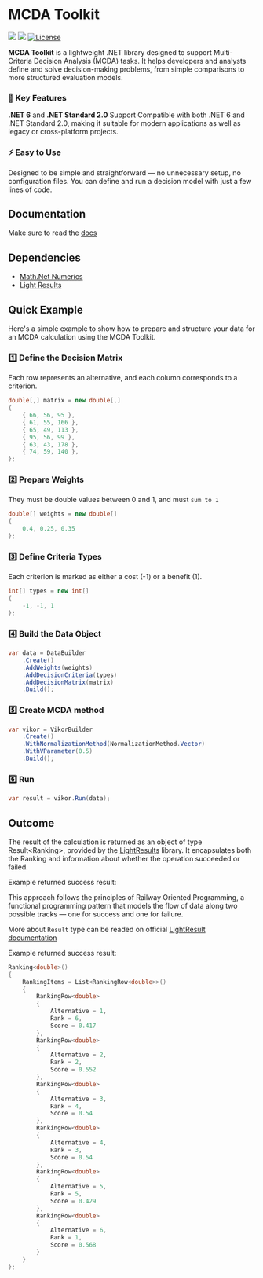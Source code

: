 # MCDA Toolkit

[![](https://img.shields.io/nuget/vpre/McdaToolkit?style=for-the-badge&label=Pre-release)](https://www.nuget.org/packages/McdaToolkit)
[![](https://img.shields.io/nuget/v/McdaToolkit?style=for-the-badge&label=Stable)](https://www.nuget.org/packages/McdaToolkit)
[![License](https://img.shields.io/github/license/SarcasticMoose/mcda-toolkit?style=for-the-badge)](https://github.com/SarcasticMoose/mcda-toolkit/blob/master/LICENSE.txt)

**MCDA Toolkit** is a lightweight .NET library designed to support Multi-Criteria Decision Analysis (MCDA) tasks. It helps developers and analysts define and solve decision-making problems, from simple comparisons to more structured evaluation models.

### 🚀 Key Features
**.NET 6** and **.NET Standard 2.0** Support
Compatible with both .NET 6 and .NET Standard 2.0, making it suitable for modern applications as well as legacy or cross-platform projects.

### ⚡ Easy to Use
Designed to be simple and straightforward — no unnecessary setup, no configuration files. You can define and run a decision model with just a few lines of code.

## Documentation

Make sure to read the [docs](https://sarcasticmoose.github.io/mcda-toolkit-docs)

## Dependencies

- [Math.Net Numerics](https://numerics.mathdotnet.com/)
- [Light Results](https://github.com/jscarle/LightResults)

## Quick Example

Here's a simple example to show how to prepare and structure your data for an MCDA calculation using the MCDA Toolkit.

### 1️⃣   Define the Decision Matrix
Each row represents an alternative, and each column corresponds to a criterion.
```csharp
double[,] matrix = new double[,]
{
    { 66, 56, 95 },
    { 61, 55, 166 },
    { 65, 49, 113 },
    { 95, 56, 99 },
    { 63, 43, 178 },
    { 74, 59, 140 },
};
```


### 2️⃣   Prepare Weights
They must be double values between 0 and 1, and must ``sum to 1``
```csharp
double[] weights = new double[]
{
    0.4, 0.25, 0.35
};
```
### 3️⃣   Define Criteria Types

Each criterion is marked as either a cost (-1) or a benefit (1).
```csharp
int[] types = new int[]
{
    -1, -1, 1
};
```

### 4️⃣  Build the Data Object
```csharp
var data = DataBuilder
    .Create()
    .AddWeights(weights)
    .AddDecisionCriteria(types)
    .AddDecisionMatrix(matrix)
    .Build();                    
```

### 5️⃣  Create MCDA method
```csharp
var vikor = VikorBuilder
    .Create()
    .WithNormalizationMethod(NormalizationMethod.Vector)
    .WithVParameter(0.5)
    .Build();
```

### 6️⃣  Run
```csharp
var result = vikor.Run(data);
```

## Outcome

The result of the calculation is returned as an object of type Result<Ranking<T>>, provided by the [LightResults](https://github.com/jscarle/LightResults) library.
It encapsulates both the Ranking<T> and information about whether the operation succeeded or failed.

Example returned success result:

This approach follows the principles of Railway Oriented Programming, 
a functional programming pattern that models the flow of data along two possible tracks — one for success and one for failure. 

More about ``Result`` type can be readed on official [LightResult documentation ](https://jscarle.github.io/LightResults/)

Example returned success result:

```csharp
Ranking<double>()
{
    RankingItems = List<RankingRow<double>>()
    {
        RankingRow<double>
        {
            Alternative = 1,
            Rank = 6,
            Score = 0.417
        },
        RankingRow<double>
        {
            Alternative = 2,
            Rank = 2,
            Score = 0.552
        },
        RankingRow<double>
        {
            Alternative = 3,
            Rank = 4,
            Score = 0.54
        },
        RankingRow<double>
        {
            Alternative = 4,
            Rank = 3,
            Score = 0.54
        },
        RankingRow<double>
        {
            Alternative = 5,
            Rank = 5,
            Score = 0.429
        },
        RankingRow<double>
        {
            Alternative = 6,
            Rank = 1,
            Score = 0.568
        }
    }
};
```